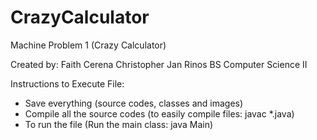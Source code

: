 # CrazyCalculator
Machine Problem 1 (Crazy Calculator)

Created by:
  Faith Cerena
  Christopher Jan Rinos
  BS Computer Science II

Instructions to Execute File:
  * Save everything (source codes, classes and images)
  * Compile all the source codes (to easily compile files: javac *.java)
  * To run the file (Run the main class: java Main)
